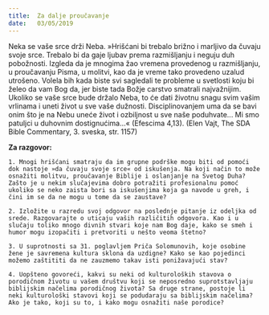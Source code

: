 ```yaml
---
title:  Za dalje proučavanje
date:   03/05/2019
---
```


Neka se vaše srce drži Neba. »Hrišćani bi trebalo brižno i marljivo da čuvaju svoje srce. Trebalo bi da gaje ljubav prema razmišljanju i neguju duh pobožnosti. Izgleda da je mnogima žao vremena provedenog u razmišljanju, u proučavanju Pisma, u molitvi, kao da je vreme tako provedeno uzalud utrošeno. Volela bih kada biste svi sagledali te probleme u svetlosti koju bi želeo da vam Bog da, jer biste tada Božje carstvo smatrali najvažnijim. Ukoliko se vaše srce bude držalo Neba, to će dati životnu snagu svim vašim vrlinama i uneti život u sve vaše dužnosti. Disciplinovanjem uma da se bavi onim što je na Nebu uneće život i ozbiljnost u sve naše poduhvate... Mi smo patuljci u duhovnim dostignućima...« (Efescima 4,13). (Elen Vajt, The SDA Bible Commentary, 3. sveska, str. 1157)

**Za razgovor:**

`1. Mnogi hrišćani smatraju da im grupne podrške mogu biti od pomoći dok nastoje »da čuvaju svoje srce« od iskušenja. Na koji način to može osnažiti molitvu, proučavanje Biblije i oslanjanje na Svetog Duha? Zašto je u nekim slučajevima dobro potražiti profesionalnu pomoć ukoliko se neko zaista bori sa iskušenjima koja ga navode u greh, i čini im se da ne mogu u tome da se zaustave?`

`2. Izložite u razredu svoj odgovor na poslednje pitanje iz odeljka od srede. Razgovarajte o uticaju vaših različitih odgovora. Kao i u slučaju toliko mnogo divnih stvari koje nam Bog daje, kako se smeh i humor mogu izopačiti i pretvoriti u nešto veoma štetno?`

`3. U suprotnosti sa 31. poglavljem Priča Solomunovih, koje osobine žene je savremena kultura sklona da uzdigne? Kako se kao pojedinci možemo zaštititi da ne zauzmemo takav isti ponižavajući stav? `

`4. Uopšteno govoreći, kakvi su neki od kulturoloških stavova o porodičnom životu u vašem društvu koji se neposredno suprot­stavljaju biblijskim načelima porodičnog života? Sa druge strane, postoje li neki kulturološki stavovi koji se podudaraju sa biblijskim načelima? Ako je tako, koji su to, i kako mogu osnažiti naše porodice? `
